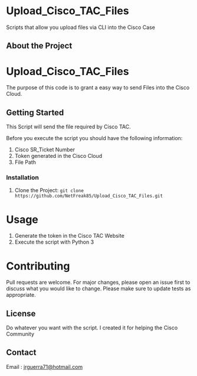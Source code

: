 # Upload_Cisco_TAC_Files
Scripts that allow you upload files via CLI into the Cisco Case

<!-- ABOUT THE PROJECT -->
## About the Project

Upload_Cisco_TAC_Files 
======================

The purpose of this code is to grant a easy way to send Files into the Cisco Cloud.

<!-- GETTING STARTED -->
## Getting Started

This Script will send the file required by Cisco TAC.

Before you execute the script you should have the following information:

1.  Cisco SR_Ticket Number
2.  Token generated in the Cisco Cloud
3.  File Path

### Installation

1.  Clone the Project:
        ``git clone https://github.com/NetFreak85/Upload_Cisco_TAC_Files.git``

Usage
=====

1.  Generate the token in the Cisco TAC Website
2.  Execute the script with Python 3  

Contributing
============

Pull requests are welcome. For major changes, please open an issue first to discuss what you would like to change.
Please make sure to update tests as appropriate.

<!-- LICENSE -->
## License

Do whatever you want with the script. I created it for helping the Cisco Community

<!-- CONTACT -->
## Contact

Email : jrguerra71@hotmail.com
